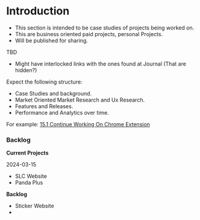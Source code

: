 
# Introduction


- This section is intended to be case studies of projects being worked on. 
- This are business oriented paid projects, personal Projects.
- Will be published for sharing.


TBD
- Might have interlocked links with the ones found at Journal (That are hidden?)


Expect the following structure:
- Case Studies and background.
- Market Oriented Market Research and Ux Research.
- Features and Releases.
- Performance and Analytics over time.

For example: [15.1 Continue Working On Chrome Extension](../journal/24-3-march.md#15.1%20Continue%20Working%20On%20Chrome%20Extension)



### Backlog

**Current Projects**

2024-03-15
- SLC Website
- Panda Plus


**Backlog**

- Sticker Website
- 





